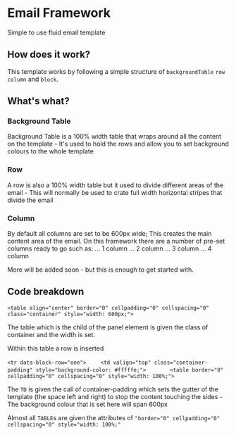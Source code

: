 Email Framework
=====

Simple to use fluid email template

## How does it work?

This template works by following a simple structure of `backgroundTable` `row` `column` and `block`.

## What's what?

### Background Table

Background Table is a 100% width table that wraps around all the content on the template - It's used to hold the rows and allow you to set background colours to the whole template

### Row

A row is also a 100% width table but it used to divide different areas of the email - This will normally be used to crate full width horizontal stripes that divide the email

### Column

By default all columns are set to be 600px wide; This creates the main content area of the email. On this framework there are a number of pre-set columns ready to go such as:
... 1 column
... 2 column
... 3 column
... 4 column

More will be added soon - but this is enough to get started with.

## Code breakdown

`<table align="center" border="0" cellpadding="0" cellspacing="0" class="container" style="width: 600px;">`

The table which is the child of the panel element is given the class of container and the width is set.

Within this table a row is inserted

`<tr data-block-row="one">`
`    <td valign="top" class="container-padding" style="background-color: #fffffe;">`
`       <table border="0" cellpadding="0" cellspacing="0" style="width: 100%;">`

The `TD` is given the call of container-padding which sets the gutter of the template (the space left and right) to stop the content touching the sides - The background colour that is set here will span 600px

Almost all `TABLE`s are given the attributes of `"border="0" cellpadding="0" cellspacing="0" style="width: 100%;"`



